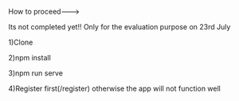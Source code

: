 How to proceed--->

Its not completed yet!! Only for the evaluation purpose on 23rd July

1)Clone

2)npm install

3)npm run serve

4)Register first(/register) otherwise the app will not function well


